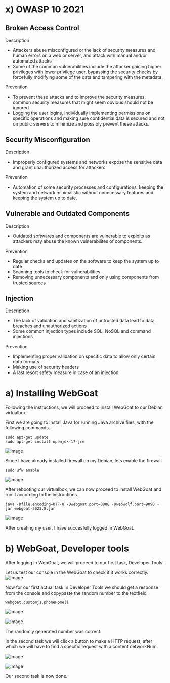 # x) OWASP 10 2021
## Broken Access Control

Description
- Attackers abuse misconfigured or the lack of security measures and human errors on a web or server, and attack with manual and/or automated attacks
- Some of the common vulnerabilities include the attacker gaining higher privileges with lower privilege user, bypassing the security checks by forcefully modifying some of the data and tampering with the metadata.

Prevention
- To prevent these attacks and to improve the security measures, common security measures that might seem obvious should not be ignored
- Logging the user logins, individually implementing permissions on specific operations and making sure confidential data is secured and not on public servers to minimize and possibly prevent these attacks.

## Security Misconfiguration

Description
- Improperly configured systems and networks expose the sensitive data and grant unauthorized access for attackers

Prevention
- Automation of some security processes and configurations, keeping the system and network minimalistic without unnecessary features and keeping the system up to date.

## Vulnerable and Outdated Components

Description
- Outdated softwares and components are vulnerable to exploits as attackers may abuse the known vulnerabilites of components.

Prevention
- Regular checks and updates on the software to keep the system up to date
- Scanning tools to check for vulnerabilities
- Removing unnecessary components and only using components from trusted sources

## Injection

Description
- The lack of validation and sanitization of untrusted data lead to data breaches and unauthorized actions
- Some common injection types include SQL, NoSQL and command injections

Prevention
- Implementing proper validation on specific data to allow only certain data formats
- Making use of security headers
- A last resort safety measure in case of an injection

# a) Installing WebGoat
Following the instructions, we will proceed to install WebGoat to our Debian virtualbox.

First we are going to install Java for running Java archive files, with the following commands.

    sudo apt-get update
    sudo apt-get install openjdk-17-jre
![image](https://github.com/user-attachments/assets/e48ee87c-084c-422e-9029-fb84cc1797c1)

Since I have already installed firewall on my Debian, lets enable the firewall

    sudo ufw enable
![image](https://github.com/user-attachments/assets/58f7bbfe-1a92-409e-868a-3c2b094f91ad)

After rebooting our virtualbox, we can now proceed to install WebGoat and run it according to the instructions.

    java -Dfile.encoding=UTF-8 -Dwebgoat.port=8888 -Dwebwolf.port=9090 -jar webgoat-2023.8.jar
![image](https://github.com/user-attachments/assets/8ffa9c80-6497-41c3-9bef-c56ba4640936)

After creating my user, I have succesfully logged in WebGoat.

# b) WebGoat, Developer tools

After logging in WebGoat, we will proceed to our first task, Developer Tools.

Let us test our console in the WebGoat to check if it works correctly.
![image](https://github.com/user-attachments/assets/9e84e056-ec7c-4bc3-a147-67d24dc7a803)

Now for our first actual task in Developer Tools we should get a response from the console and copypaste the random number to the textfield

    webgoat.customjs.phoneHome()
![image](https://github.com/user-attachments/assets/41efa005-c256-4a29-8d3c-5e18d83b9b20)

![image](https://github.com/user-attachments/assets/9b2b3186-d0ce-4497-ad7a-155468d273f2)

The randomly generated number was correct.

In the second task we will click a button to make a HTTP request, after which we will have to find a specific request with a content networkNum.

![image](https://github.com/user-attachments/assets/069c1253-1bff-45be-bb0a-724301b03340)

![image](https://github.com/user-attachments/assets/64c46075-d3bd-4b2c-a341-8fde7cf81d0b)

Our second task is now done.




